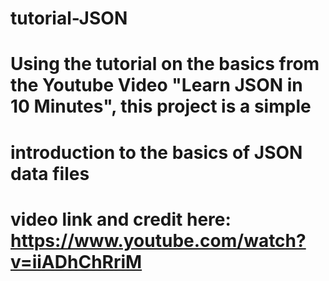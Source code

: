 # tutorial-JSON


# Using the tutorial on the basics from the Youtube Video "Learn JSON in 10 Minutes", this project is a simple
# introduction to the basics of JSON data files

# video link and credit here: https://www.youtube.com/watch?v=iiADhChRriM
